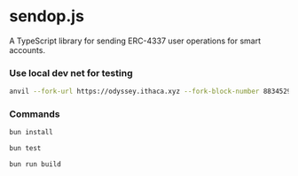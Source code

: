 # sendop.js

A TypeScript library for sending ERC-4337 user operations for smart accounts.



### Use local dev net for testing

```sh
anvil --fork-url https://odyssey.ithaca.xyz --fork-block-number 8834529
```


### Commands

```bash
bun install

bun test

bun run build
```